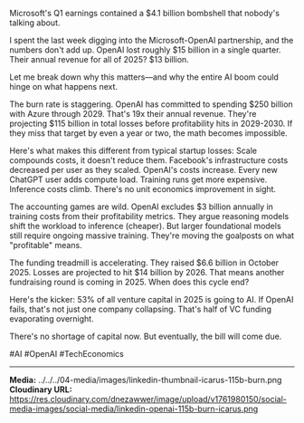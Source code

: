 Microsoft's Q1 earnings contained a $4.1 billion bombshell that nobody's talking about.

I spent the last week digging into the Microsoft-OpenAI partnership, and the numbers don't add up. OpenAI lost roughly $15 billion in a single quarter. Their annual revenue for all of 2025? $13 billion.

Let me break down why this matters—and why the entire AI boom could hinge on what happens next.

The burn rate is staggering. OpenAI has committed to spending $250 billion with Azure through 2029. That's 19x their annual revenue. They're projecting $115 billion in total losses before profitability hits in 2029-2030. If they miss that target by even a year or two, the math becomes impossible.

Here's what makes this different from typical startup losses: Scale compounds costs, it doesn't reduce them. Facebook's infrastructure costs decreased per user as they scaled. OpenAI's costs increase. Every new ChatGPT user adds compute load. Training runs get more expensive. Inference costs climb. There's no unit economics improvement in sight.

The accounting games are wild. OpenAI excludes $3 billion annually in training costs from their profitability metrics. They argue reasoning models shift the workload to inference (cheaper). But larger foundational models still require ongoing massive training. They're moving the goalposts on what "profitable" means.

The funding treadmill is accelerating. They raised $6.6 billion in October 2025. Losses are projected to hit $14 billion by 2026. That means another fundraising round is coming in 2025. When does this cycle end?

Here's the kicker: 53% of all venture capital in 2025 is going to AI. If OpenAI fails, that's not just one company collapsing. That's half of VC funding evaporating overnight.

There's no shortage of capital now. But eventually, the bill will come due.

#AI #OpenAI #TechEconomics

---

**Media:** ../../../04-media/images/linkedin-thumbnail-icarus-115b-burn.png
**Cloudinary URL:** https://res.cloudinary.com/dnezawwer/image/upload/v1761980150/social-media-images/social-media/linkedin-openai-115b-burn-icarus.png
